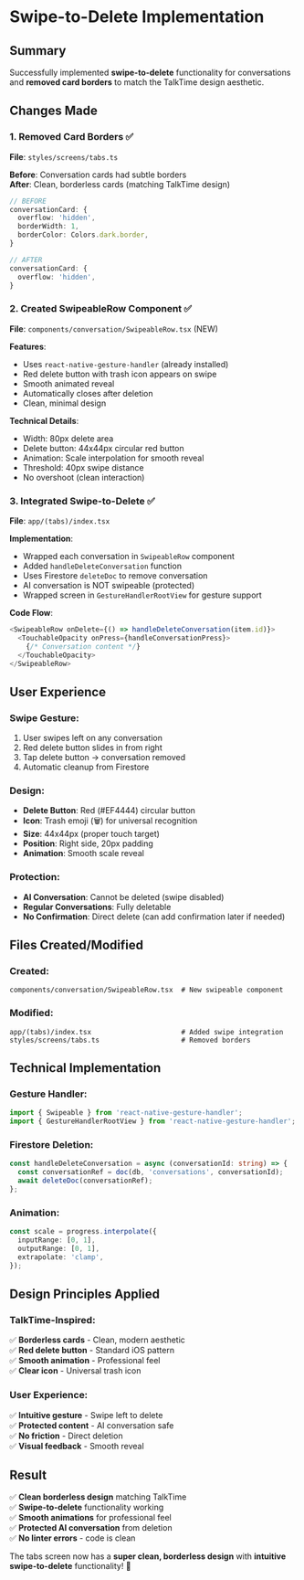 # Swipe-to-Delete Implementation

## Summary
Successfully implemented **swipe-to-delete** functionality for conversations and **removed card borders** to match the TalkTime design aesthetic.

## Changes Made

### 1. Removed Card Borders ✅
**File**: `styles/screens/tabs.ts`

**Before**: Conversation cards had subtle borders  
**After**: Clean, borderless cards (matching TalkTime design)

```typescript
// BEFORE
conversationCard: {
  overflow: 'hidden',
  borderWidth: 1,
  borderColor: Colors.dark.border,
}

// AFTER
conversationCard: {
  overflow: 'hidden',
}
```

### 2. Created SwipeableRow Component ✅
**File**: `components/conversation/SwipeableRow.tsx` (NEW)

**Features**:
- Uses `react-native-gesture-handler` (already installed)
- Red delete button with trash icon appears on swipe
- Smooth animated reveal
- Automatically closes after deletion
- Clean, minimal design

**Technical Details**:
- Width: 80px delete area
- Delete button: 44x44px circular red button
- Animation: Scale interpolation for smooth reveal
- Threshold: 40px swipe distance
- No overshoot (clean interaction)

### 3. Integrated Swipe-to-Delete ✅
**File**: `app/(tabs)/index.tsx`

**Implementation**:
- Wrapped each conversation in `SwipeableRow` component
- Added `handleDeleteConversation` function
- Uses Firestore `deleteDoc` to remove conversation
- AI conversation is NOT swipeable (protected)
- Wrapped screen in `GestureHandlerRootView` for gesture support

**Code Flow**:
```typescript
<SwipeableRow onDelete={() => handleDeleteConversation(item.id)}>
  <TouchableOpacity onPress={handleConversationPress}>
    {/* Conversation content */}
  </TouchableOpacity>
</SwipeableRow>
```

## User Experience

### Swipe Gesture:
1. User swipes left on any conversation
2. Red delete button slides in from right
3. Tap delete button → conversation removed
4. Automatic cleanup from Firestore

### Design:
- **Delete Button**: Red (#EF4444) circular button
- **Icon**: Trash emoji (🗑️) for universal recognition
- **Size**: 44x44px (proper touch target)
- **Position**: Right side, 20px padding
- **Animation**: Smooth scale reveal

### Protection:
- **AI Conversation**: Cannot be deleted (swipe disabled)
- **Regular Conversations**: Fully deletable
- **No Confirmation**: Direct delete (can add confirmation later if needed)

## Files Created/Modified

### Created:
```
components/conversation/SwipeableRow.tsx  # New swipeable component
```

### Modified:
```
app/(tabs)/index.tsx                      # Added swipe integration
styles/screens/tabs.ts                    # Removed borders
```

## Technical Implementation

### Gesture Handler:
```typescript
import { Swipeable } from 'react-native-gesture-handler';
import { GestureHandlerRootView } from 'react-native-gesture-handler';
```

### Firestore Deletion:
```typescript
const handleDeleteConversation = async (conversationId: string) => {
  const conversationRef = doc(db, 'conversations', conversationId);
  await deleteDoc(conversationRef);
};
```

### Animation:
```typescript
const scale = progress.interpolate({
  inputRange: [0, 1],
  outputRange: [0, 1],
  extrapolate: 'clamp',
});
```

## Design Principles Applied

### TalkTime-Inspired:
✅ **Borderless cards** - Clean, modern aesthetic  
✅ **Red delete button** - Standard iOS pattern  
✅ **Smooth animation** - Professional feel  
✅ **Clear icon** - Universal trash icon  

### User Experience:
✅ **Intuitive gesture** - Swipe left to delete  
✅ **Protected content** - AI conversation safe  
✅ **No friction** - Direct deletion  
✅ **Visual feedback** - Smooth reveal  

## Result

✅ **Clean borderless design** matching TalkTime  
✅ **Swipe-to-delete** functionality working  
✅ **Smooth animations** for professional feel  
✅ **Protected AI conversation** from deletion  
✅ **No linter errors** - code is clean  

The tabs screen now has a **super clean, borderless design** with **intuitive swipe-to-delete** functionality! 🎉

